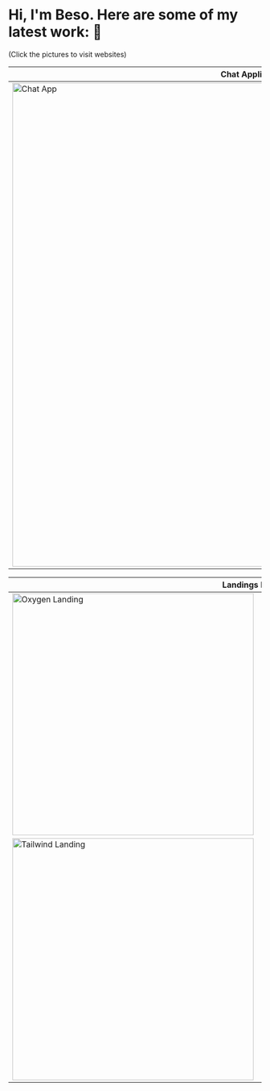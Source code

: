 # Hi, I'm Beso. Here are some of my latest work: 🧵
(Click the pictures to visit websites)

<table style="width: 100%; table-layout: fixed">
  <thead>
    <tr>
      <th>Chat Application</th>
    </tr>
  </thead>
  <tr>
      <td>
        <a href="https://chat-criticvl.netlify.app" target="_blank"
          ><img
            style="width: 100vw"
            src="https://user-images.githubusercontent.com/60577503/210775544-22132726-a32b-404f-8ba9-37f52e6300ef.png"
            alt="Chat App"
        /></a>
      </td>
    </tr>
</table>

<table style="width: 100%; table-layout: fixed">
  <thead>
    <tr>
      <th colspan="2" rowspan="2">Landings Projects</th>
      <th colspan="2" rowspan="2">Simple JS Projects</th>
    </tr>
  </thead>
  <tbody>
    <tr>
      <td>
        <a href="https://oxygen-criticvl.netlify.app" target="_blank"
          ><img
            style="width: 50vw"
            src="https://user-images.githubusercontent.com/60577503/207956598-d8862e77-2d5a-4a09-bb21-d8d47dc0a72c.png"
            alt="Oxygen Landing"
        /></a>
      </td>
      <td>
        <a href="https://adaptive-john-criticvl.netlify.app" target="_blank"
          ><img
            style="width: 50vw"
            src="https://user-images.githubusercontent.com/60577503/207956668-0aa2dd19-0b1f-439c-9493-d849fc7eaae4.png"
            alt="Adaptive Landing"
        /></a>
      </td>
      <td colspan="2" rowspan="2">
        <a href="https://simplez-hub-criticvl.netlify.app" target="_blank"
          ><img
            style="width: 100vw"
            src="https://user-images.githubusercontent.com/60577503/207955662-41adc5d3-5a7e-4d5e-a425-64fac2d85869.png"
            alt="Simplez Hub"
        /></a>
      </td>
    </tr>
    <tr>
      <td>
        <a href="https://cherry-criticvl.netlify.app" target="_blank"
          ><img
            style="width: 50vw"
            src="https://user-images.githubusercontent.com/60577503/207956957-0ffe31b6-2f08-46e1-ba04-4ec780c9ea0f.png"
            alt="Tailwind Landing"
        /></a>
      </td>
      <td>
        <a href="https://manage-criticvl.netlify.app" target="_blank"
          ><img
            style="width: 50vw"
            src="https://user-images.githubusercontent.com/60577503/207956995-48eb7f03-9573-4ad7-b7b3-d8953d450f63.png"
            alt="Manage Landing"
        /></a>
      </td>
    </tr>
  </tbody>
</table>

